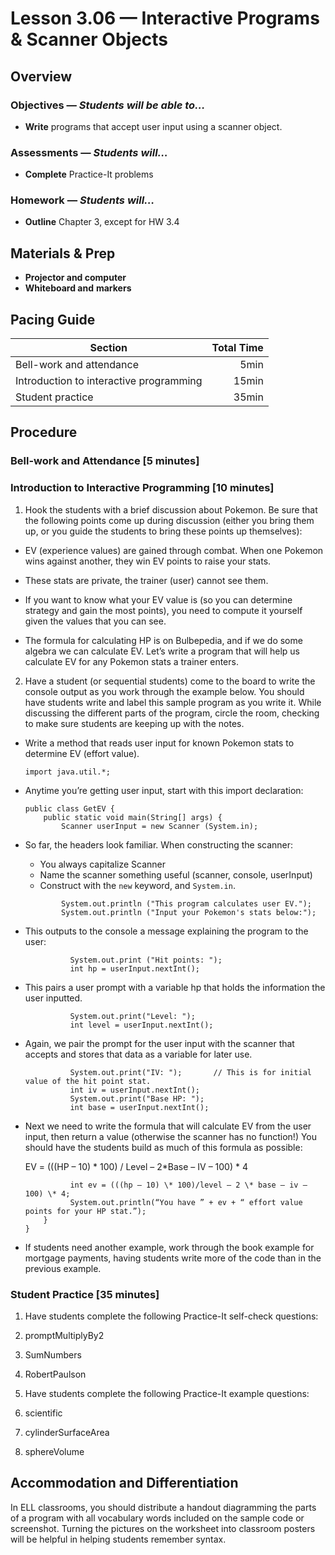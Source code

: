 Lesson 3.06 — Interactive Programs & Scanner Objects
====================================================================================================

Overview
--------
### Objectives — _Students will be able to…_
- **Write** programs that accept user input using a scanner object.

### Assessments — _Students will…_
- **Complete** Practice-It problems

### Homework — _Students will…_
- **Outline** Chapter 3, except for HW 3.4


Materials & Prep
----------------
- **Projector and computer**
- **Whiteboard and** **markers**


Pacing Guide
------------
| Section                                 | Total Time |
|-----------------------------------------|-----------:|
| Bell-work and attendance                |       5min |
| Introduction to interactive programming |      15min |
| Student practice                        |      35min |


Procedure
---------

### Bell-work and Attendance \[5 minutes\]

### Introduction to Interactive Programming \[10 minutes\]

1. Hook the students with a brief discussion about Pokemon. Be sure that the following points come
  up during discussion (either you bring them up, or you guide the students to bring these points up
  themselves):

  - EV (experience values) are gained through combat. When one Pokemon wins against another, they
    win EV points to raise your stats.

  - These stats are private, the trainer (user) cannot see them.

  - If you want to know what your EV value is (so you can determine strategy and gain the most
    points), you need to compute it yourself given the values that you can see.

  - The formula for calculating HP is on Bulbepedia, and if we do some algebra we can calculate EV.
    Let’s write a program that will help us calculate EV for any Pokemon stats a trainer enters.

2. Have a student (or sequential students) come to the board to write the console output as you work
  through the example below. You should have students write and label this sample program as you
  write it. While discussing the different parts of the program, circle the room, checking to make
  sure students are keeping up with the notes.

  - Write a method that reads user input for known Pokemon stats to determine EV (effort value).
    ```
    import java.util.*;
    ```

  - Anytime you’re getting user input, start with this import declaration:
    ```
    public class GetEV {
        public static void main(String[] args) {
            Scanner userInput = new Scanner (System.in);
    ```

  - So far, the headers look familiar. When constructing the scanner:
    - You always capitalize Scanner
    - Name the scanner something useful (scanner, console, userInput)
    - Construct with the `new` keyword, and `System.in`.

    ```
            System.out.println ("This program calculates user EV.");
            System.out.println ("Input your Pokemon's stats below:");
    ```

  - This outputs to the console a message explaining the program to the user:
    ```
              System.out.print ("Hit points: ");
              int hp = userInput.nextInt();
    ```

  - This pairs a user prompt with a variable hp that holds the information the user inputted.
    ```
              System.out.print("Level: ");
              int level = userInput.nextInt();
    ```

  - Again, we pair the prompt for the user input with the scanner that accepts and stores that data
    as a variable for later use.
    ```
              System.out.print("IV: ");       // This is for initial value of the hit point stat.
              int iv = userInput.nextInt();
              System.out.print("Base HP: ");
              int base = userInput.nextInt();
    ```

  - Next we need to write the formula that will calculate EV from the user input, then return a
    value (otherwise the scanner has no function!) You should have the students build as much of
    this formula as possible:

    EV = (((HP – 10) * 100) / Level – 2*Base – IV – 100) * 4

    ```
              int ev = (((hp – 10) \* 100)/level – 2 \* base – iv – 100) \* 4;
              System.out.println(“You have ” + ev + “ effort value points for your HP stat.”);
        }
    }
    ```

  - If students need another example, work through the book example for mortgage payments, having
    students write more of the code than in the previous example.

### Student Practice \[35 minutes\]

1. Have students complete the following Practice-It self-check questions:
  1. promptMultiplyBy2
  2. SumNumbers
  3. RobertPaulson

2. Have students complete the following Practice-It example questions:
  1. scientific
  2. cylinderSurfaceArea
  3. sphereVolume


Accommodation and Differentiation
---------------------------------
In ELL classrooms, you should distribute a handout diagramming the parts of a program with all
vocabulary words included on the sample code or screenshot. Turning the pictures on the worksheet
into classroom posters will be helpful in helping students remember syntax.
